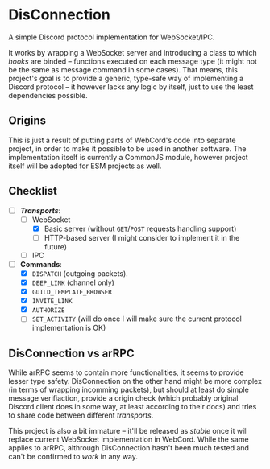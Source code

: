 # DisConnection

A simple Discord protocol implementation for WebSocket/IPC.

It works by wrapping a WebSocket server and introducing a class to which *hooks*
are binded – functions executed on each message type (it might not be the same
as message command in some cases). That means, this project's goal is to
provide a generic, type-safe way of implementing a Discord protocol – it however
lacks any logic by itself, just to use the least dependencies possible.

## Origins

This is just a result of putting parts of WebCord's code into separate project,
in order to make it possible to be used in another software. The implementation
itself is currently a CommonJS module, however project itself will be adopted
for ESM projects as well.

## Checklist

- [ ] ***Transports***:
  - [ ] WebSocket
    - [X] Basic server (without `GET`/`POST` requests handling support)
    - [ ] HTTP-based server (I might consider to implement it in the future)
  - [ ] IPC
- [ ] **Commands**:
  - [X] `DISPATCH` (outgoing packets).
  - [X] `DEEP_LINK` (channel only)
  - [X] `GUILD_TEMPLATE_BROWSER`
  - [X] `INVITE_LINK`
  - [X] `AUTHORIZE`
  - [ ] `SET_ACTIVITY` (will do once I will make sure the current protocol implementation is OK)

## DisConnection vs arRPC

While arRPC seems to contain more functionalities, it seems to provide lesser
type safety. DisConnection on the other hand might be more complex (in terms of
wrapping incomming packets), but should at least do simple message verifiaction,
provide a origin check (which probably original Discord client does in some way,
at least according to their docs) and tries to share code between different
*transports*.

This project is also a bit immature – it'll be released as *stable* once it will
replace current WebSocket implementation in WebCord. While the same applies to
arRPC, althrough DisConnection hasn't been much tested and can't be confirmed
to *work* in any way.